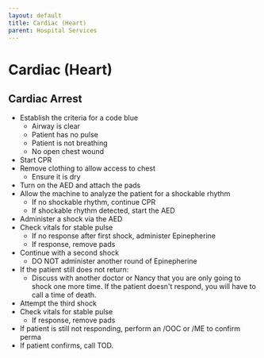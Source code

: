 ```yaml
---
layout: default
title: Cardiac (Heart)
parent: Hospital Services
---
```


# Cardiac (Heart)

## Cardiac Arrest

- Establish the criteria for a code blue
  - Airway is clear
  - Patient has no pulse
  - Patient is not breathing
  - No open chest wound
- Start CPR
- Remove clothing to allow access to chest
  - Ensure it is dry
- Turn on the AED and attach the pads
- Allow the machine to analyze the patient for a shockable rhythm
  - If no shockable rhythm, continue CPR
  - If shockable rhythm detected, start the AED
- Administer a shock via the AED
- Check vitals for stable pulse
  - If no response after first shock, administer Epinepherine
  - If response, remove pads
- Continue with a second shock
  - DO NOT administer another round of Epinepherine
- If the patient still does not return:
  - Discuss with another doctor or Nancy that you are only going to shock one more time. If the patient doesn't respond, you will have to call a time of death.
- Attempt the third shock
- Check vitals for stable pulse
  - If response, remove pads
- If patient is still not responding, perform an /OOC or /ME to confirm perma
- If patient confirms, call TOD.
